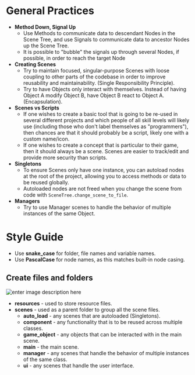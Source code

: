 # General Practices

 - **Method Down, Signal Up**
	 - Use Methods to communicate data to descendant Nodes in the Scene Tree, and use Signals to communicate data to ancestor Nodes up the Scene Tree.
  	  - It is possible to "bubble" the signals up through several Nodes, if possible, in order to reach the target Node
 - **Creating Scenes**
	 - Try to maintain focused, singular-purpose Scenes with loose coupling to other parts of the codebase in order to improve reusability and maintainability. (Single Responsibility Principle).
	 - Try to have Objects only interact with themselves. Instead of having Object A modify Object B, have Object B react to Object A. (Encapsulation).   
 - **Scenes vs Scripts**
	 - If one wishes to create a basic tool that is going to be re-used in several different projects and which people of all skill levels will likely use (including those who don't label themselves as "programmers"), then chances are that it should probably be a script, likely one with a custom name/icon.
	 - If one wishes to create a concept that is particular to their game, then it should always be a scene. Scenes are easier to track/edit and provide more security than scripts.
 - **Singletons**
	 - To ensure Scenes only have one instance, you can autoload nodes at the root of the project, allowing you to access methods or data to be reused globally.
	 - Autoloaded nodes are not freed when you change the scene from code with `SceneTree.change_scene_to_file`.
 - **Managers** 
	 - Try to use Manager scenes to handle the behavior of multiple instances of the same Object. 
	 
# Style Guide

 - Use **snake_case** for folder, file names and variable names.
 - Use  **PascalCase**  for node names, as this matches built-in node casing.

## Create files and folders

![enter image description here](https://i.imgur.com/dxYiYTk.png)

 - **resources** - used to store resource files.
 - **scenes** - used as a parent folder to group all the scene files. 
	 - **auto_load** - any scenes that are autoloaded (Singletons).
	 - **component** - any functionality that is to be reused across multiple classes.
	 - **game_object** - any objects that can be interacted with in the main scene.
	 - **main** - the main scene.
	 - **manager** - any scenes that handle the behavior of multiple instances of the same class. 
	 - **ui** - any scenes that handle the user interface.

